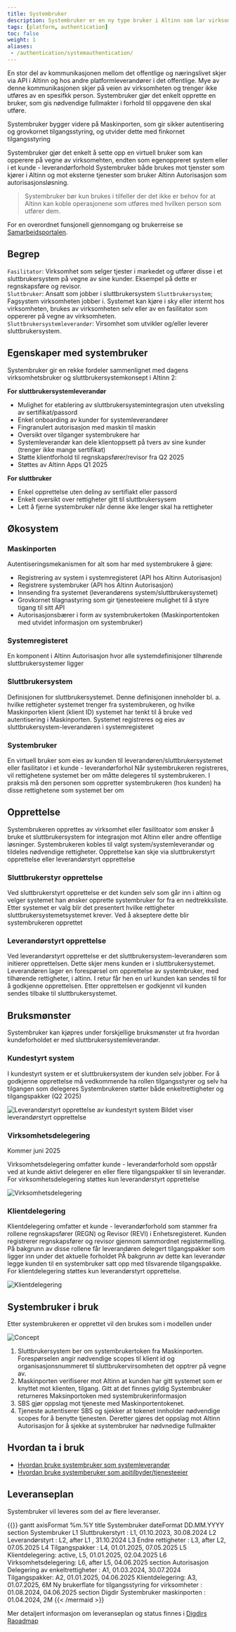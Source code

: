 ```yaml
---
title: Systembruker
description: Systembruker er en ny type bruker i Altinn som lar virksomheten gi fullmakter til en upersonlig bruker, slik at den kan løse oppgaver på vegne av virksomheten.
tags: [platform, authentication]
toc: false
weight: 1
aliases:
 - /authentication/systemauthentication/
---
```


En stor del av kommunikasjonen mellom det offentlige og næringslivet skjer via API i Altinn og hos andre platformleverandører i det offentlige. Mye av denne kommunikasjonen skjer på veien av virksomheten og trenger ikke utføres av en spesifkk person. 
Systembruker gjør det enkelt opprette en bruker, som gis nødvendige fullmakter i forhold til oppgavene den skal utføre.

Systembruker bygger videre på Maskinporten, som gir sikker autentisering og grovkornet tilgangsstyring, og utvider dette med finkornet tilgangsstyring

Systembruker gjør det enkelt å sette opp en virtuell bruker som kan opperere på vegne av virksomehten, endten som egenoppreret system eller i et kunde - leverandørforhold 
Systembruker både brukes mot tjenster som kjører i Altinn og mot eksterne tjenester som bruker Altinn Autorisasjon som autorisasjonsløsning.

> Systembruker bør kun brukes i tilfeller der det ikke er behov for at Altinn kan koble operasjonene som utføres med hvilken person som utfører dem.

For en overordnet funsjonell gjennomgang og brukerreise se [Samarbeidsportalen](https://samarbeid.digdir.no/altinn/systembruker/2542).

## Begrep
`Fasilitator`: Virksomhet som selger tjester i markedet og utfører disse i et sluttbrukersystem på vegne av sine kunder. Eksempel på dette er regnskapsføre og revisor.  
`Sluttbruker`: Ansatt som jobber i sluttbrukersystem
`Sluttbrukersystem`; Fagsystem virksomheten jobber i. Systemet kan kjøre i sky eller internt hos virksomheten, brukes av virksomheten selv eller av en fasilitator som oppererer på vegne av virksomheten.  
`Sluttbrukersystemleverandør`: Virsomhet som utvikler og/eller leverer sluttbrukersystem.  



## Egenskaper med systembruker

Systembruker gir en rekke fordeler sammenlignet med dagens virksomhetsbruker og sluttbrukersystemkonsept i Altinn 2: 

**For sluttbrukersystemleverandør**
- Mulighet for etablering av sluttbrukersystemintegrasjon uten utveksling av sertifikat/passord
- Enkel onboarding av kunder for systemleverandører 
- Fingranulert autorisasjon med maskin til maskin
- Oversikt over tilganger systembrukere har 
- Systemleverandør kan dele klientoppsett på tvers av sine kunder (trenger ikke mange sertifikat)
- Støtte klientforhold til regnskapsfører/revisor fra Q2 2025
- Støttes av Altinn Apps Q1 2025

**For sluttbruker**
- Enkel opprettelse uten deling av sertifiakt eller passord
- Enkelt oversikt over rettigheter gitt til sluttbrukersysem
- Lett å fjerne systembruker når denne ikke lenger skal ha rettigheter 

## Økosystem

### Maskinporten

Autentiseringsmekanismen for alt som har med systembrukere å gjøre:
- Registrering av system i systemregisteret (API hos Altinn Autorisasjon)
- Registrere systembruker (API hos Altinn Autorisasjon)
- Innsending fra systemet (leverandørens system/sluttbrukersystemet)
- Grovkornet tilagnastyring som gir tjenesteeiere mulighet til å styre tigang til sitt API
- Autorisasjonsbærer i form av systembrukertoken (Maskinportentoken med utvidet informasjon om systembruker)


### Systemregisteret
En komponent i Altinn Autorisasjon hvor alle systemdefinisjoner tilhørende sluttbrukersystemer ligger

### Sluttbrukersystem
Definisjonen for sluttbrukersystemet. Denne definisjonen inneholder bl. a. hvilke rettigheter systemet trenger fra systembrukeren, og hvilke Maskinporten klient (klient ID) systemet har tenkt til å bruke ved autentisering i Maskinporten.
Systemet registreres og eies av sluttbrukersystem-leverandøren i systemregisteret

### Systembruker
En virtuell bruker som eies av kunden til leverandøren/sluttbrukersystemet eller fasilitator i et kunde - leverandørforhol
Når systembrukeren registreres, vil rettighetene systemet ber om måtte delegeres til systembrukeren. I praksis må den personen som oppretter systembrukeren (hos kunden) ha disse rettighetene som systemet ber om



## Opprettelse

Systembrukeren opprettes av virksomhet eller fasilitoator som ønsker å bruke et sluttbrukersystem for integrasjon mot Altinn eller andre offentlige løsninger. Systembrukeren kobles til valgt system/systemleverandør og tildeles nødvendige rettigheter.
Opprettelse kan skje via sluttbrukerstyrt opprettelse eller leverandørstyrt opprettelse


### Sluttbrukerstyr opprettelse

Ved sluttbrukerstyrt opprettelse er det kunden selv som går inn i altinn og velger systemet han ønsker opprette systembruker for fra en nedtrekksliste. 
Etter systemet er valg blir det presentert hvilke rettigheter sluttbrukersystemetsystemet krever. Ved å akseptere dette blir systembrukeren opprettet


### Leverandørstyrt opprettelse

Ved leverandørstyrt opprettelse er det sluttbrukersystem-leverandøren som initierer opprettelsen. Dette skjer mens kunden er i sluttbrukersystemet. Leverandøren lager en forespørsel om opprettelse av systembruker, med tilhørende rettigheter, i altinn. I retur får hen en url kunden kan sendes til for å godkjenne opprettelsen. Etter opprettelsen er godkjennt vil kunden sendes tilbake til sluttbrukersystemet.

## Bruksmønster

Systembruker kan kjøpres under forskjellige bruksmønster ut fra hvordan kundeforholdet er med sluttbrukersystemleverandør.

### Kundestyrt system

<!--Bedre tittel?-->
I kundestyrt system er et sluttbrukersystem der kunden selv jobber. 
For å godkjenne opprettelse må vedkommende ha rollen tilgangsstyrer og selv ha tilgangen som delegeres
Systembrukeren støtter både enkeltrettigheter og tilgangspakker (Q2 2025)

![Leverandørstyrt opprettelse av kundestyrt system](image-4.png)
Bildet viser leverandørstyrt opprettelse


### Virksomhetsdelegering
Kommer juni 2025

Virksomhetsdelegering omfatter kunde - leverandørforhold som oppstår ved at kunde aktivt delegerer en eller flere tilgangspakker til sin leverandør. 
For virksomhetsdelegering støttes kun leverandørstyrt opprettelse

![Virksomhetsdelegering](image-1.png)

### Klientdelegering

Klientdelegering omfatter et kunde - leverandørforhold som stammer fra rollene regnskapsfører (REGN) og Revisor (REVI) i Enhetsregisteret.
Kunden registrerer regnskapsfører og revisor gjennom sammordnet registermelling. På bakgrunn av disse rollene får leverandøren delegert tilgangspakker som ligger inn under det aktuelle forholdet
PÅ bakgrunn av dette kan leverandør legge kunden til en systembruker satt opp med tilsvarende tilgangspakke.  
For klientdelegering støttes kun leverandørstyrt opprettelse.

![Klientdelegering](image-2.png)


## Systembruker i bruk

Etter systembrukeren er opprettet vil den brukes som i modellen under

![Concept](image.png)



1. Sluttbrukersystem ber om systembrukertoken fra Maskinporten. Forespørselen angir nødvendige scopes til klient id og organisasjonsnummeret til sluttbrukervirsomheten det opptrer på vegne av.
2. Maskinporten verifiserer mot Altinn at kunden har gitt systemet som er knyttet mot klienten, tilgang. Gitt at det finnes gyldig Systembruker returneres Maksinportoken med systembrukerinformasjon
3. SBS gjør oppslag mot tjeneste med Maskinportentokenet. 
4. Tjeneste autentiserer SBS og sjekker at tokenet innholder nødvendige scopes for å benytte tjenesten. Deretter gjøres det oppslag mot Altinn Autorisasjon for å sjekke at systembruker har nødvnedige fullmakter 




## Hvordan ta i bruk

- [Hvordan bruke systembruker som systemleverandør](../../guides/systemauthentication-for-systemproviders/)
- [Hvordan bruke systemberuker som apitilbyder/tjenesteeier](../../guides/systemauthentication-for-apiproviders/)

## Leveranseplan

Systembruker vil leveres som del av flere leveranser. 

{{<mermaid>}}
gantt
    axisFormat %m.%Y
    title Systembruker
    dateFormat  DD.MM.YYYY
    section Systembruker
    L1 Sluttbrukerstyrt  : L1, 01.10.2023, 30.08.2024
    L2 Leverandørstyrt   : L2,  after L1  , 31.10.2024
    L3 Endre rettigheter : L3, after L2, 07.05.2025
    L4 Tilgangspakker : L4, 01.01.2025, 07.05.2025
    L5 Klientdelegering: active, L5, 01.01.2025, 02.04.2025
    L6 Virksomhetsdelegering: L6, after L5, 04.06.2025
    section Autorisasjon
    Delegering av enkeltrettigheter : A1, 01.03.2024, 30.07.2024
    Tilgangspakker: A2, 01.01.2025, 04.06.2025
    Klientdelegering: A3, 01.07.2025, 6M
    Ny brukerflate for tilgangsstyring for virksomheter : 01.08.2024, 04.06.2025
    section Digdir
    Systembruker maskinporten : 01.04.2024, 2M
{{< /mermaid >}}

Mer detaljert informasjon om leveranseplan og status finnes i [Digdirs Raoadmap](https://github.com/digdir/roadmap/issues/284)








